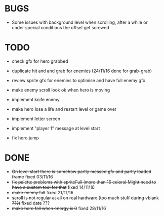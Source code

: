 BUGS
====

* Some issues with background level when scrolling, after a while or under special
conditions the offset get screwed



TODO
====

* check gfx for hero grabbed
* duplicate hit and and grab for enemies (24/11/16 done for grab-grab)
* review sprite gfx for enemies to optimise and have full enemy gfx

* make enemy scroll look ok when hero is moving

* implement knife enemy

* make hero lose a life and restart level or game over

* implement letter screen
* implement "player 1" message at level start 

* fix hero jump

DONE
====

* ~~On level start there is somehow partly messed gfx and partly loaded frame~~ fixed 03/11/16
* ~~fix palette problems with spriteFull (more than 16 colors) Might need to have a custom tool for that~~ fixed 14/11/16
* ~~make enemy fall~~ fixed 21/11/16
* ~~scroll is not regular at all on real hardware (too much stuff during vblank ???)~~ fixed date ???
* ~~make hero fall when energy is 0~~ fixed 28/11/16
